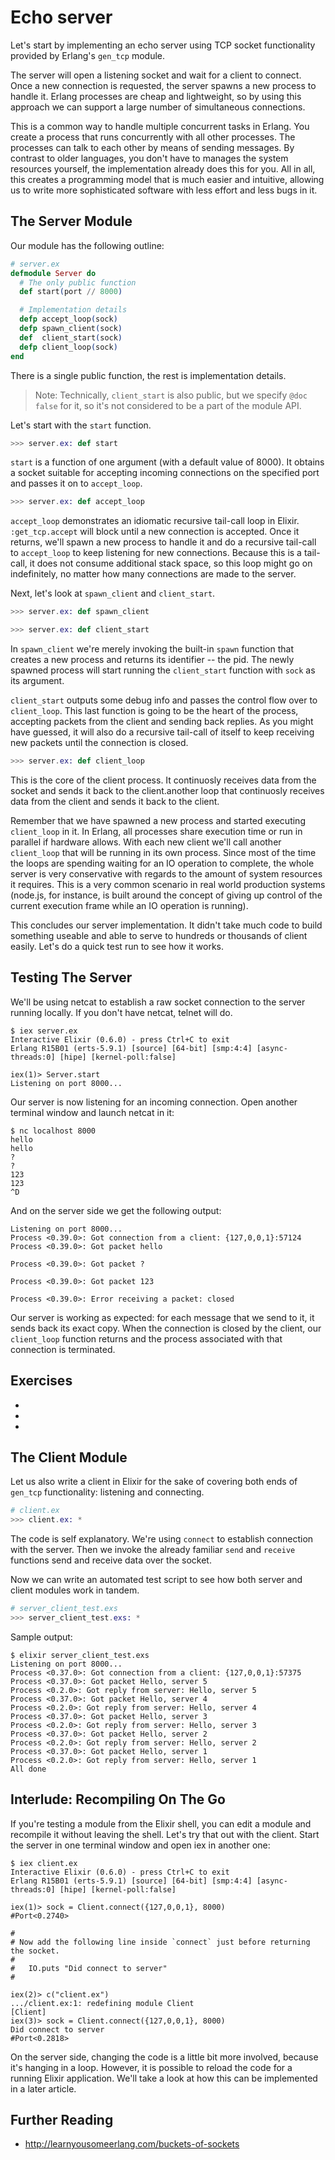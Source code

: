 Echo server
===========

Let's start by implementing an echo server using TCP socket functionality provided by Erlang's `gen_tcp` module.

The server will open a listening socket and wait for a client to connect. Once a new connection is requested, the server spawns a new process to handle it. Erlang processes are cheap and lightweight, so by using this approach we can support a large number of simultaneous connections.

This is a common way to handle multiple concurrent tasks in Erlang. You create a process that runs concurrently with all other processes. The processes can talk to each other by means of sending messages. By contrast to older languages, you don't have to manages the system resources yourself, the implementation already does this for you. All in all, this creates a programming model that is much easier and intuitive, allowing us to write more sophisticated software with less effort and less bugs in it.


## The Server Module ##

Our module has the following outline:

```elixir
# server.ex
defmodule Server do
  # The only public function
  def start(port // 8000)

  # Implementation details
  defp accept_loop(sock)
  defp spawn_client(sock)
  def  client_start(sock)
  defp client_loop(sock)
end
```

There is a single public function, the rest is implementation details.

> Note: Technically, `client_start` is also public, but we specify `@doc false` for it, so it's not considered to be a part of the module API.

Let's start with the `start` function.

```elixir
>>> server.ex: def start
```

`start` is a function of one argument (with a default value of 8000). It obtains a socket suitable for accepting incoming connections on the specified port and passes it on to `accept_loop`.

```elixir
>>> server.ex: def accept_loop
```

`accept_loop` demonstrates an idiomatic recursive tail-call loop in Elixir. `:get_tcp.accept` will block until a new connection is accepted. Once it returns, we'll spawn a new process to handle it and do a recursive tail-call to `accept_loop` to keep listening for new connections. Because this is a tail-call, it does not consume additional stack space, so this loop might go on indefinitely, no matter how many connections are made to the server.

Next, let's look at `spawn_client` and `client_start`.

```elixir
>>> server.ex: def spawn_client

>>> server.ex: def client_start
```

In `spawn_client` we're merely invoking the built-in `spawn` function that creates a new process and returns its identifier -- the pid. The newly spawned process will start running the `client_start` function with `sock` as its argument.

`client_start` outputs some debug info and passes the control flow over to `client_loop`. This last function is going to be the heart of the process, accepting packets from the client and sending back replies. As you might have guessed, it will also do a recursive tail-call of itself to keep receiving new packets until the connection is closed.

```elixir
>>> server.ex: def client_loop
```

This is the core of the client process. It continuosly receives data from the socket and sends it back to the client.another loop that continuosly receives data from the client and sends it back to the client.

Remember that we have spawned a new process and started executing `client_loop` in it. In Erlang, all processes share execution time or run in parallel if hardware allows. With each new client we'll call another `client_loop` that will be running in its own process. Since most of the time the loops are spending waiting for an IO operation to complete, the whole server is very conservative with regards to the amount of system resources it requires. This is a very common scenario in real world production systems (node.js, for instance, is built around the concept of giving up control of the current execution frame while an IO operation is running).

This concludes our server implementation. It didn't take much code to build something useable and able to serve to hundreds or thousands of client easily. Let's do a quick test run to see how it works.

## Testing The Server ##

We'll be using netcat to establish a raw socket connection to the server running locally. If you don't have netcat, telnet will do.

```
$ iex server.ex
Interactive Elixir (0.6.0) - press Ctrl+C to exit
Erlang R15B01 (erts-5.9.1) [source] [64-bit] [smp:4:4] [async-threads:0] [hipe] [kernel-poll:false]

iex(1)> Server.start
Listening on port 8000...
```

Our server is now listening for an incoming connection. Open another terminal window and launch netcat in it:

```
$ nc localhost 8000
hello
hello
?
?
123
123
^D
```

And on the server side we get the following output:

```
Listening on port 8000...
Process <0.39.0>: Got connection from a client: {127,0,0,1}:57124
Process <0.39.0>: Got packet hello

Process <0.39.0>: Got packet ?

Process <0.39.0>: Got packet 123

Process <0.39.0>: Error receiving a packet: closed
```

Our server is working as expected: for each message that we send to it, it sends back its exact copy. When the connection is closed by the client, our `client_loop` function returns and the process associated with that connection is terminated.

## Exercises ##

  *

  *

  *

## The Client Module ##

Let us also write a client in Elixir for the sake of covering both ends of `gen_tcp` functionality: listening and connecting.

```elixir
# client.ex
>>> client.ex: *
```

The code is self explanatory. We're using `connect` to establish connection with the server. Then we invoke the already familiar `send` and `receive` functions send and receive data over the socket.

Now we can write an automated test script to see how both server and client modules work in tandem.

```elixir
# server_client_test.exs
>>> server_client_test.exs: *
```

Sample output:

```
$ elixir server_client_test.exs
Listening on port 8000...
Process <0.37.0>: Got connection from a client: {127,0,0,1}:57375
Process <0.37.0>: Got packet Hello, server 5
Process <0.2.0>: Got reply from server: Hello, server 5
Process <0.37.0>: Got packet Hello, server 4
Process <0.2.0>: Got reply from server: Hello, server 4
Process <0.37.0>: Got packet Hello, server 3
Process <0.2.0>: Got reply from server: Hello, server 3
Process <0.37.0>: Got packet Hello, server 2
Process <0.2.0>: Got reply from server: Hello, server 2
Process <0.37.0>: Got packet Hello, server 1
Process <0.2.0>: Got reply from server: Hello, server 1
All done
```

## Interlude: Recompiling On The Go ##

If you're testing a module from the Elixir shell, you can edit a module and recompile it without leaving the shell. Let's try that out with the client. Start the server in one terminal window and open iex in another one:

```
$ iex client.ex
Interactive Elixir (0.6.0) - press Ctrl+C to exit
Erlang R15B01 (erts-5.9.1) [source] [64-bit] [smp:4:4] [async-threads:0] [hipe] [kernel-poll:false]

iex(1)> sock = Client.connect({127,0,0,1}, 8000)
#Port<0.2740>

#
# Now add the following line inside `connect` just before returning the socket.
#
#   IO.puts "Did connect to server"
#

iex(2)> c("client.ex")
.../client.ex:1: redefining module Client
[Client]
iex(3)> sock = Client.connect({127,0,0,1}, 8000)
Did connect to server
#Port<0.2818>
```

On the server side, changing the code is a little bit more involved, because it's hanging in a loop. However, it is possible to reload the code for a running Elixir application. We'll take a look at how this can be implemented in a later article.

## Further Reading ##

  * http://learnyousomeerlang.com/buckets-of-sockets
